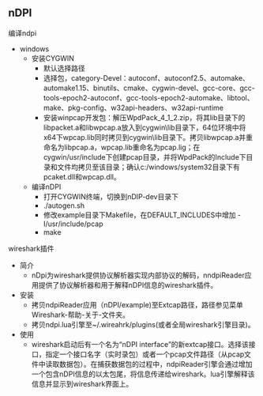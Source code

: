 nDPI
---
编译ndpi
- windows
  - 安装CYGWIN
    - 默认选择路径
    - 选择包，category-Devel：autoconf、autoconf2.5、automake、automake1.15、binutils、cmake、cygwin-devel、gcc-core、gcc-tools-epoch2-autoconf、gcc-tools-epoch2-automake、libtool、make、pkg-config、w32api-headers、w32api-runtime
    - 安装winpcap开发包：解压WpdPack_4_1_2.zip，将其lib目录下的libpacket.a和libwpcap.a放入到cygwin\lib目录下，64位环境中将x64下wpcap.lib同时拷贝到cygwin\lib目录下。拷贝libwpcap.a并重命名为libpcap.a，wpcap.lib重命名为pcap.lig；在cygwin/usr/include下创建pcap目录，并将WpdPack的Include下目录和文件均拷贝至该目录；确认c:/windows/system32目录下有pcaket.dll和wpcap.dll。
  - 编译nDPI
    - 打开CYGWIN终端，切换到nDIP-dev目录下
    - ./autogen.sh
    - 修改example目录下Makefile，在DEFAULT_INCLUDES中增加 -I/usr/include/pcap
    - make

wireshark插件
- 简介
  - nDpi为wireshark提供协议解析器实现内部协议的解码，nndpiReader应用提供了协议解析器和用于解释nDPI信息的wireshark插件。
- 安装
  - 拷贝ndpiReader应用（nDPI/example)至Extcap路径，路径参见菜单Wireshark-帮助-关于-文件夹。
  - 拷贝ndpi.lua引擎至~/.wireahrk/plugins(或者全局wireshark引擎目录)。
- 使用
  - wireshark启动后有一个名为“nDPI interface”的新extcap接口。选择该接口，指定一个接口名字（实时录包）或者一个pcap文件路径（从pcap文件中读取数据包）。在捕获数据包的过程中，ndpiReader引擎会通过增加一个包含nDPI信息的以太包尾，将信息传递给wireshark。lua引擎解释该信息并显示到wireshark界面上。
